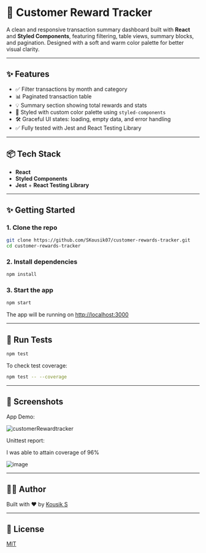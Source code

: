 # 📓 Customer Reward Tracker

A clean and responsive transaction summary dashboard built with **React** and **Styled Components**, featuring filtering, table views, summary blocks, and pagination. Designed with a soft and warm color palette for better visual clarity.

---

## ✨ Features

* ✅ Filter transactions by month and category
* 📊 Paginated transaction table
* 💡 Summary section showing total rewards and stats
* 📁 Styled with custom color palette using `styled-components`
* 🛠 Graceful UI states: loading, empty data, and error handling
* ✅ Fully tested with Jest and React Testing Library

---

## 📦 Tech Stack

* **React**
* **Styled Components**
* **Jest** + **React Testing Library**

---


## ✨ Getting Started

### 1. Clone the repo

```bash
git clone https://github.com/SKousik07/customer-rewards-tracker.git
cd customer-rewards-tracker
```

### 2. Install dependencies

```bash
npm install
```

### 3. Start the app

```bash
npm start
```

The app will be running on [http://localhost:3000](http://localhost:3000)

---

## 🧪 Run Tests

```bash
npm test
```

To check test coverage:

```bash
npm test -- --coverage
```

---

## 📸 Screenshots

App Demo:

![customerRewardtracker](https://github.com/user-attachments/assets/2aa944db-ab22-43f6-931e-bff5b171facd)

Unittest report: 

I was able to attain coverage of 96%

![image](https://github.com/user-attachments/assets/47c7d28f-ea12-4b07-84fb-f79bc2503707)


---


## 🧑‍💻 Author

Built with ❤️ by [Kousik S](https://github.com/SKousik07)

---

## 📃 License

[MIT](LICENSE)
